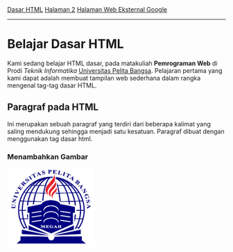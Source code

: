 <nav>
    <a href="lab1_tag_dasar.html">Dasar HTML</a>
    <a href="lab1_halaman2.html">Halaman 2</a>
    <a href="http://www.google.com">Halaman Web Eksternal Google</a>
</nav>
<hr>

<!DOCTYPE html>
<html>
<head>
    <title>Tag HTML Dasar</title>
</head>
<body>

</body>
</html>
<h1>Belajar Dasar HTML</h1>
<p>Kami sedang belajar HTML dasar, pada matakuliah <b>Pemrograman Web</b> di Prodi
    <i>Teknik Informatika</i> <u>Universitas Pelita Bangsa</u>. Pelajaran pertama yang kami dapat
    adalah membuat tampilan web sederhana dalam rangka mengenal tag-tag dasar
    HTML.</p>
    <h2>Paragraf pada HTML</h2>
<p >Ini merupakan sebuah paragraf yang terdiri dari beberapa kalimat yang saling
    mendukung sehingga menjadi satu kesatuan. Paragraf dibuat dengan menggunakan
    tag dasar html.</p>

<h3>Menambahkan Gambar</h3>

<img src="LOGO_UPB_NEW-1.png" width="200" title="Logo Univeritas Pelita Bangsa">
